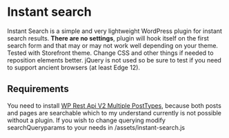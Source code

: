 # Instant search

Instant Search is a simple and very lightweight WordPress plugin for instant search results.
**There are no settings**, plugin will hook itself on the first search form and that may or may not work well depending on your theme. Tested with Storefront theme. Change CSS and other things if needed to reposition elements better. jQuery is not used so be sure to test if you need to support ancient browsers (at least Edge 12).

## Requirements

You need to install [WP Rest Api V2 Multiple PostTypes](https://wordpress.org/plugins/wp-api-multiple-posttype/), because both posts and pages are searchable which to my understand currently is not possible without a plugin. If you wish to change querying modify searchQueryparams to your needs in /assets/instant-search.js